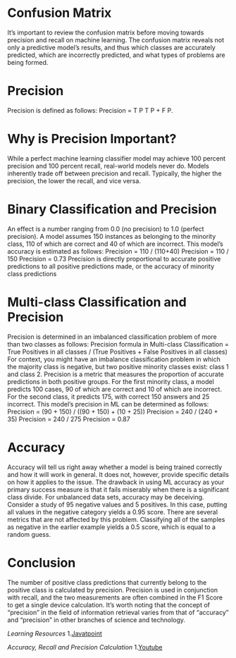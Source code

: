 # Confusion Matrix
It’s important to review the confusion matrix before moving towards precision and recall on machine learning.
The confusion matrix reveals not only a predictive model’s results, and thus which classes are accurately predicted, which are incorrectly predicted, and what types of problems are being formed.

# Precision
Precision is defined as follows: Precision = T P T P + F P.

# Why is Precision Important?
While a perfect machine learning classifier model may achieve 100 percent precision and 100 percent recall, real-world models never do. Models inherently trade off between precision and recall. Typically, the higher the precision, the lower the recall, and vice versa.

# Binary Classification and Precision
An effect is a number ranging from 0.0 (no precision) to 1.0 (perfect precision).
A model assumes 150 instances as belonging to the minority class, 110 of which are correct and 40 of which are incorrect.
This model’s accuracy is estimated as follows:
Precision = 110 / (110+40)
Precision = 110 / 150
Precision = 0.73
Precision is directly proportional to accurate positive predictions to all positive predictions made, or the accuracy of minority class predictions

# Multi-class Classification and Precision
Precision is determined in an imbalanced classification problem of more than two classes as follows:
Precision formula in Multi-class Classification = True Positives in all classes / (True Positives + False Positives in all classes)
For context, you might have an imbalance classification problem in which the majority class is negative, but two positive minority classes exist: class 1 and class 2. Precision is a metric that measures the proportion of accurate predictions in both positive groups.
For the first minority class, a model predicts 100 cases, 90 of which are correct and 10 of which are incorrect. For the second class, it predicts 175, with  correct 150 answers and 25 incorrect. This model’s precision in ML can be determined as follows:
Precision = (90 + 150) / ((90 + 150) + (10 + 25))
Precision = 240 / (240 + 35)
Precision = 240 / 275
Precision = 0.87

# Accuracy
Accuracy will tell us right away whether a model is being trained correctly and how it will work in general. It does not, however, provide specific details on how it applies to the issue.
The drawback in using ML accuracy as your primary success measure is that it fails miserably when there is a significant class divide.
For unbalanced data sets, accuracy may be deceiving. Consider a study of 95 negative values and 5 positives. In this case, putting all values in the negative category yields a 0.95 score. There are several metrics that are not affected by this problem. Classifying all of the samples as negative in the earlier example yields a 0.5 score, which is equal to a random guess.

# Conclusion
The number of positive class predictions that currently belong to the positive class is calculated by precision.
Precision is used in conjunction with recall, and the two measurements are often combined in the F1 Score to get a single device calculation.
It’s worth noting that the concept of “precision” in the field of information retrieval varies from that of “accuracy” and “precision” in other branches of science and technology.

_Learning Resources_
1.[Javatpoint](https://www.javatpoint.com/precision-and-recall-in-machine-learning)

_Accuracy, Recall and Precision Calculation_
1.[Youtube](https://www.youtube.com/watch?v=RYFViaaJxE8)
